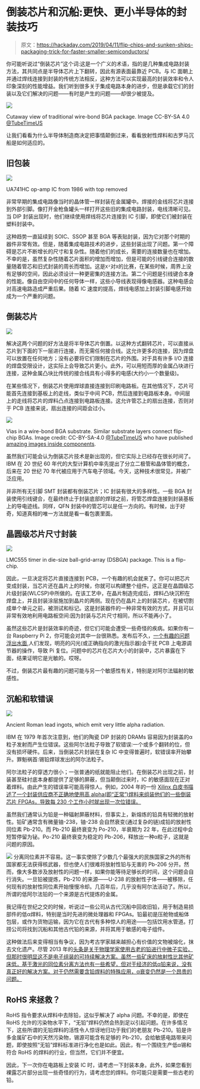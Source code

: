 # 倒装芯片和沉船:更快、更小半导体的封装技巧

> 原文：<https://hackaday.com/2019/04/11/flip-chips-and-sunken-ships-packaging-trick-for-faster-smaller-semiconductors/>

你可能听说过“倒装芯片”这个词:这是一个广义的术语，指的是几种集成电路封装方法，其共同点是半导体芯片上下翻转，因此有源表面最靠近 PCB。与 IC 面朝上并通过焊线连接到封装的传统方法相反，这种方法可以实现最高的封装效率和令人印象深刻的性能增益。我们听到很多关于集成电路本身的进步，但是承载它们的封装以及它们解决的问题——有时是产生的问题——却很少被提及。

[![](img/ca19f4c6d8aa94f5df093ab21335c281.png)](https://hackaday.com/wp-content/uploads/2019/04/bga-annotated-cropped.jpg)

Cutaway view of traditional wire-bond BGA package. Image CC-BY-SA 4.0 [@TubeTimeUS](https://twitter.com/i/moments/1112130787694931968)

让我们看看为什么半导体制造商决定把事情颠倒过来，看看放射性焊料和古罗马沉船是如何适应的。

## 旧包装

[![](img/6060efbd4a82ddbcd0c9c2e701f7609a.png)](https://hackaday.com/wp-content/uploads/2019/04/741-die.jpg)

UA741HC op-amp IC from 1986 with top removed

非常早期的集成电路像当时的晶体管一样封装在金属罐中。焊接的金线将芯片连接到外部引脚。像打开金枪鱼罐头一样打开这些旧的集成电路封装，电线清晰可见。当 DIP 封装出现时，他们继续使用焊线将芯片连接到 IC 引脚，即使它们被封装在塑料封装中。

这种趋势一直延续到 SOIC、SSOP 甚至 BGA 等表贴封装，因为它对那个时期的器件非常有效。但是，随着集成电路技术的进步，这些封装出现了问题。第一个障碍是芯片不断增长的尺寸和复杂性。随着他们的成长，需要的连接数量也在增加。不幸的是，虽然复杂性随着芯片面积的增加而增加，但是可能的引线键合连接的数量随着管芯和旧式封装的周长而增加。这是`X²`对`X`的比赛，在某些时候，周界上没有足够的空间，因此必须设计一种更密集的连接方法。第二个问题是引线键合本身的性能。像自由空间中的任何导体一样，这些小导线表现得像电感器。这种电感会对高速电路造成严重后果。随着 IC 速度的提高，焊线电感加上封装引脚电感开始成为一个严重的问题。

## 倒装芯片

[![](img/846ecd808b98c4de009788c724387fa3.png)](https://hackaday.com/wp-content/uploads/2019/04/flip_chip_side-view_had-added-color.png)

解决这两个问题的好方法是将半导体芯片倒置。以这种方式翻转芯片，可以直接从芯片到下面的下一层进行连接，而无需任何接合线。这允许更多的连接，因为焊盘可以放置在任何地方；没有必要将它们限制在芯片的外围。对于具有许多 I/O 连接的焊盘受限设计，这实际上会导致芯片更小。此外，可以用短而厚的金属凸块进行连接，这种金属凸块比传统的接合线具有小得多的电感(大约小一个数量级)。

在某些情况下，倒装芯片使用焊球直接连接到印刷电路板。在其他情况下，芯片可能首先连接到基板上的走线，类似于中间 PCB，然后连接到电路板本身。中间层上的走线将芯片的焊料凸点连接到电路板连接。这允许管芯上的扇出连接，否则对于 PCB 连接来说，扇出连接的间距会过小。

[![](img/d05616027092e60824aad13464bb4d9f.png)](https://hackaday.com/wp-content/uploads/2019/04/bga-vias.jpg)

Vias in a wire-bond BGA substrate. Similar substrate layers connect flip-chip BGAs. Image credit: CC-BY-SA-4.0 [@TubeTimeUS](https://twitter.com/i/moments/1112130787694931968) who have published [amazing images inside components](https://hackaday.com/2019/04/02/components-cut-in-half-reveal-their-inner-beauty/).

虽然我们可能会认为倒装芯片技术是新出现的，但它实际上已经存在很长时间了。IBM 在 20 世纪 60 年代的大型计算机中率先提出了分立二极管和晶体管的概念，后来在 20 世纪 70 年代被应用于汽车电子领域。今天，这种技术很常见，并被广泛应用。

并非所有无引脚 SMT 封装都有倒装芯片；IC 封装有很大的多样性。一些 BGA 封装使用引线键合，在最终终止于封装底部的焊球之前，将管芯焊盘连接到封装基板上的导电迹线。同样，QFN 封装中的管芯可以是任一方向的。有时候，出于好奇，知道真相的唯一方法就是看一看包裹里面。

## 晶圆级芯片尺寸封装

[![](img/eb0606721f80e7d575a703acf9d950a0.png)](https://hackaday.com/wp-content/uploads/2019/04/lmc555-die2.jpg)

LMC555 timer in die-size ball-grid-array (DSBGA) package. This is a flip-chip.

因此，一旦决定将芯片直接连接到 PCB，一个有趣的机会就来了。你可以把芯片变成封装，当芯片还在晶片上的时候，你就可以构建整个组件。这正是在晶圆级芯片级封装(WLCSP)中所做的。在该工艺中，在晶片制造完成后，焊料凸块沉积在焊盘上，并且封装涂层施加到晶片的两侧。现在仍在晶片上的封装芯片，在被切割成单个单元之前，被测试和标记。这是封装器件的一种非常有效的方式，并且可以非常有效地利用电路板空间:因为封装与芯片尺寸相同，所以不能再小了。

虽然这些芯片是封装效率的奇迹，但它们可能会遭受一些奇怪的疾病。如果你有一台 Raspberry Pi 2，你可能会对其中一台很熟悉。发布后不久，[一个有趣的问题浮出水面](https://hackaday.com/2015/02/08/photonic-reset-of-the-raspberry-pi-2/),人们发现，明亮的闪光(或正确指向的激光指示器)会干扰 PCB 上电源调节器的操作，导致 Pi 复位。问题中的芯片在芯片大小的封装中，芯片暴露在下面，结果证明它是光敏的。哎呀。

不过，倒装芯片最有趣的问题可能与另一个敏感性有关，特别是对阿尔法辐射的敏感性。

## 沉船和软错误

[![](img/5fede2079a7291787f8837202ff437f3.png)](https://hackaday.com/wp-content/uploads/2019/04/lingotesplomocarthagonova.jpg)

Ancient Roman lead ingots, which emit very little alpha radiation.

IBM 在 1979 年首次注意到，他们的陶瓷 DIP 封装的 DRAMs 容易因为封装盖的α粒子发射而产生位错误。这些阿尔法粒子导致了软错误:一个或多个翻转的位，但没有损坏硬件。后来，当倒装芯片封装在复杂 IC 中变得普遍时，软错误率开始攀升。罪魁祸首:锡铅焊球发出的阿尔法粒子。

阿尔法粒子的穿透力很小；一张普通的纸就能阻止他们。在倒装芯片出现之前，封装甚至硅衬底本身都提供了足够的屏蔽，但当颠倒过来时，IC 的敏感面现在正对着焊料。由此产生的错误率可能高得惊人。例如，2004 年的一份 [Xilinx 白皮书描述了一个封装供应商不正确地使用高 alpha(即“正常”)焊料来组装他们的一些倒装芯片 FPGAs，导致每 230 个工作小时就出现一次位错误。](https://www.xilinx.com/support/documentation/white_papers/wp208.pdf)

虽然我们通常认为铅是一种辐射屏蔽材料，但事实上，新熔炼的铅具有轻微的放射性。铅矿通常含有微量铀-238，铀-238 会自然衰变(通过复杂的链)成铅的放射性同位素 Pb-210。而 Pb-210 最终衰变为 Po-210，半衰期为 22 年，在此过程中会短暂停留为铋。Po-210 最终衰变为稳定的 Pb-206，释放出一种α粒子，这就是问题的原因。

[![](img/692d53ca6be80aa93dd3cffca74a9193.png)](https://hackaday.com/wp-content/uploads/2015/11/antikythera.jpg) 分离同位素并不容易。这一事实使除了少数几个最强大的民族国家之外的所有国家都无法获得核武器，但也使人们很难将放射性铅与无害的 Pb-206 分开。然而，像大多数涉及放射性的问题一样，如果你能等待足够长的时间，这个问题会自行消失。一旦铅被提炼，Pb-210 的来源——U-238 的放射性子体——被移除，任何现有的放射性同位素开始慢慢冷却。几百年后，几乎没有阿尔法活动了。所以，所谓的低阿尔法铅的一个来源是古代提炼的金属。

我记得在世纪之交的时候，听说过一些公司从古代沉船中回收旧铅，用于制造易损部件的低α焊料，特别是当时先进的微处理器和 FPGAs。铅最初是压舱物或船体包层，或作为货物运输，因为它在古代有多种惊人的用途——包括饮用水管道。打捞公司将找到沉船和其他古代铅的来源，并将其用于敏感的电子组件。

这种做法后来变得相当有争议，因为考古学家越来越担心有价值的文物被熔化，抹去文化遗产。尽管 2013 年的[头条是关于物理学家使用古老的铅进行中微子实验，但那时很明显这不是电子组装的可持续解决方案。虽然一些矿床的放射性比其他矿床低，基于激光的同位素分离方法也有一些希望，但对于经济的低α铅来说，没有真正好的解决方案。对于仍然需要含铅焊料的特殊应用，α衰变仍然是一个昂贵的问题。](https://www.scientificamerican.com/article/ancient-roman-lead-physics-archaeology-controversy/)

## RoHS 来拯救？

RoHS 指令要求从焊料中去除铅，这似乎解决了 alpha 问题。不幸的是，即使在 RoHS 允许的污染物水平下，“无铅”焊料仍然会热到足以引起问题。在许多情况下，这些所谓的无铅焊料的活性令人惊讶地归功于我们的老朋友 Pb-210。铅是许多金属矿石中的天然污染物，锡源可能含有足够的 Pb-210，会给敏感电路带来问题，即使按照“无铅”焊料标准进行净化也是如此。因此，有一个围绕生产低α锡和符合 RoHS 的焊料的行业，但当然，它们并不便宜。

因此，下一次你在电路板上安装 IC 时，请考虑一下封装本身。此外，如果您看到裸露芯片部分出现一些奇怪的行为，请考虑您的焊料。你可能只是需要一些古老的铅。